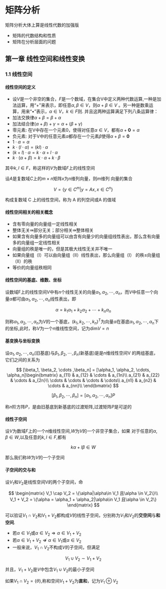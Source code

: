 # 矩阵分析

矩阵分析大体上算是线性代数的加强版

* 矩阵的代数结构和性质
* 矩阵在分析层面的问题

## 第一章 线性空间和线性变换

### 1.1 线性空间

#### 线性空间的定义

* 设$V$是一个非空的集合，$F$是一个数域，在集合V中定义两种代数运算,一种是加法运算，用“+”来表示，即任意$\alpha, \beta \in V$，则$\alpha + \beta \in V$ 。另一种是数乘运算，用来“•”表示，$\alpha \in V$，$k \in F$则. 并且这两种运算满足下列八条运算律：
* 加法交换律$\alpha + \beta = \beta + \alpha$
* 加法结合律$(\alpha + \beta) + \gamma = \alpha + (\beta + \gamma)$
* 零元素: 在V中存在一个元素0，使得对任意$\alpha \in V$，都有$\alpha + \mathbf{0} = \alpha$
* 负元素: 对于V中的任意元素$\alpha$都存在一个元素$\beta$使得$\alpha + \beta = \mathbf{0}$
* $1 \cdot \alpha = \alpha$
* $k\cdot (l \cdot \alpha) = (kl) \cdot \alpha$
* $(k + l) \cdot \alpha = k \cdot \alpha + l \cdot \alpha$
* $k \cdot (\alpha + \beta) = k \cdot \alpha + k \cdot \beta$

其中$k,l \in F$，称这样的$V$为数域$F$上的线性空间

设$A$是复数域$C$上的$m\times n$矩阵$x$为$n$维列向量，则$m$维列
向量的集合

$$
V = \{ y \in C^m | y = Ax, x \in C^n \}
$$

构成复数域 C 上的线性空间，称为 A 的列空间或A 的值域

#### 线性空间相关的相关概念

* 含有零向量的向量组一定线性相关
* 整体无关$\Rrightarrow$部分无关；部分相关$\Rrightarrow$整体相关
* 如果含有向量多的向量组可以由含有向量少的向量组线性表出，那么含有向量多的向量组一定线性相关
* 向量组的秩是唯一的，但是其极大线性无关并不唯一
* 如果向量组（I）可以由向量组（II）线性表出，那么向量组（I）
的秩≤向量组（II）的秩
* 等价的向量组秩相同

#### 线性空间的基底、维数、坐标

设数域F上的线性空间$V$中有$n$个线性无关的向量$\alpha_1,\alpha_2,\cdots,\alpha_n$，而$V$中任意一个向量$\alpha$都可由$\alpha_1,\alpha_2,\cdots,\alpha_n$线性表出，即

$$
\alpha = k_1 \alpha_1 + k_2 \alpha_2 + \cdots + k_n \alpha_n
$$

则称$\alpha_1,\alpha_2,\cdots,\alpha_n$为$V$的一个基底，$(k_1, k_2, \cdots , k_n)^T$为向量$\alpha$在基底$\alpha_1,\alpha_2,\cdots,\alpha_n$下的坐标,此时，称$V$为一个$n$维线性空间，记为$\mathrm{dim}V = n$

#### 基变换与坐标变换

设$\alpha_1, \alpha_2 , \cdots , \alpha_n$(旧基底)与$\beta_1, \beta_2, \cdots , \beta_n$(新基底)是是$n$维线性空间V
的两组基底，它们之间的关系为

$$
[\beta_1, \beta_2, \cdots ,\beta_n] = [\alpha_1, \alpha_2, \cdots, \alpha_n]\begin{bmatrix}
    a_{11} & a_{12} & \cdots & a_{1n}\\
    a_{21} & a_{22} & \cdots & a_{2n}\\
    \cdots & \cdots & \cdots & \cdots\\
    a_{n1} & a_{n2} & \cdots & a_{nn}\\
\end{bmatrix}
$$

$$
[\beta_1, \beta_2, \cdots ,\beta_n] = [\alpha_1, \alpha_2, \cdots, \alpha_n]P
$$

称$n$阶方阵$P$，是由旧基底到新基底的过渡矩阵,过渡矩阵$P$是可逆的

#### 线性子空间

设$V$为数域$F$上的一个$n$维线性空间,$W$为$V$的一个非空子集合，如果
对于任意的$\alpha , \beta \in W$,以及任意的$k,l\in F$,都有

$$
k\alpha + l \beta \in W
$$

那么我们称$W$为$V$的一个子空间

#### 子空间的交与和

设$V_1$和$V_2$是线性空间V的两个子空间，命

$$
\begin{matrix}
    V_1 \cap V_2  = \{\alpha|\alpha\in V_1 且\alpha \in V_2\}\\
    V_1 + V_2 = \{\alpha = \alpha_1 + \alpha_2|\alpha\in V_1 且\alpha \in V_2\}
\end{matrix}
$$

可以验证$V_1 \cap V_2$和$V_1+V_2$都构成$V$的线性子空间，分别称为$V_1$和$V_2$的**交空间**与**和空间**.

* 若$\alpha \in V_1$或$\alpha \in V_2 \Rightarrow \alpha \in V_1 + V_2$
* 若$\alpha \in V_1 + V_2 \not \Rightarrow \alpha \in V_1$或$\alpha \in V_2$
* 一般来说，$V_1 \cap V_2$不构成$V$的子空间，但满足

$$
V_1 \cup V_2 \sim V_1 + V_2
$$

并且，$V_1 + V_2$是$V$中包含$V_1 \cup V_2$的最小子空间

如果$V_1 \cap V_2 = \{\theta \}$,称和空间$V_1 + V_2$为**直和**，记为$V_1 \oplus V_2$
